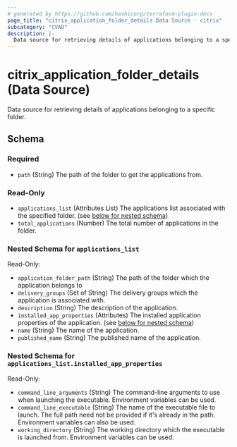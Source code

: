 ```yaml
---
# generated by https://github.com/hashicorp/terraform-plugin-docs
page_title: "citrix_application_folder_details Data Source - citrix"
subcategory: "CVAD"
description: |-
  Data source for retrieving details of applications belonging to a specific folder.
---
```


# citrix_application_folder_details (Data Source)

Data source for retrieving details of applications belonging to a specific folder.



<!-- schema generated by tfplugindocs -->
## Schema

### Required

- `path` (String) The path of the folder to get the applications from.

### Read-Only

- `applications_list` (Attributes List) The applications list associated with the specified folder. (see [below for nested schema](#nestedatt--applications_list))
- `total_applications` (Number) The total number of applications in the folder.

<a id="nestedatt--applications_list"></a>
### Nested Schema for `applications_list`

Read-Only:

- `application_folder_path` (String) The path of the folder which the application belongs to
- `delivery_groups` (Set of String) The delivery groups which the application is associated with.
- `description` (String) The description of the application.
- `installed_app_properties` (Attributes) The installed application properties of the application. (see [below for nested schema](#nestedatt--applications_list--installed_app_properties))
- `name` (String) The name of the application.
- `published_name` (String) The published name of the application.

<a id="nestedatt--applications_list--installed_app_properties"></a>
### Nested Schema for `applications_list.installed_app_properties`

Read-Only:

- `command_line_arguments` (String) The command-line arguments to use when launching the executable. Environment variables can be used.
- `command_line_executable` (String) The name of the executable file to launch. The full path need not be provided if it's already in the path. Environment variables can also be used.
- `working_directory` (String) The working directory which the executable is launched from. Environment variables can be used.